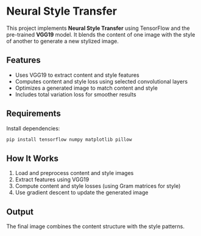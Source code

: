 # Neural Style Transfer

This project implements **Neural Style Transfer** using TensorFlow and the pre-trained **VGG19** model. It blends the content of one image with the style of another to generate a new stylized image.

## Features

- Uses VGG19 to extract content and style features
- Computes content and style loss using selected convolutional layers
- Optimizes a generated image to match content and style
- Includes total variation loss for smoother results

## Requirements

Install dependencies:

```bash
pip install tensorflow numpy matplotlib pillow
```

## How It Works

1. Load and preprocess content and style images  
2. Extract features using VGG19  
3. Compute content and style losses (using Gram matrices for style)  
4. Use gradient descent to update the generated image  

## Output

The final image combines the content structure with the style patterns.
